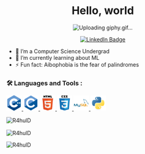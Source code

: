 ### <h1 align="center">Hello, world</h1>

<div id="header" align="center">
  
  ![Uploading giphy.gif…]()

  <div id="badges">
  <a href="https://www.linkedin.com/in/rahul-dhawan-138386227/">
    <img src="https://img.shields.io/badge/LinkedIn-blue?style=for-the-badge&logo=linkedin&logoColor=white" alt="LinkedIn Badge"/>
  </a>
</div>
</div>

- 🔭 I’m a Computer Science Undergrad
- 🌱 I’m currently learning about ML
- ⚡ Fun fact: Aibophobia is the fear of palindromes 


### :hammer_and_wrench: Languages and Tools :

<p align="left">  <a href="https://www.w3schools.com/cpp/" target="_blank" rel="noreferrer"> <img src="https://raw.githubusercontent.com/devicons/devicon/master/icons/cplusplus/cplusplus-original.svg" alt="cplusplus" width="40" height="40"/> </a> <a href="https://www.cprogramming.com/" target="_blank" rel="noreferrer"> <img src="https://raw.githubusercontent.com/devicons/devicon/master/icons/c/c-original.svg" alt="c" width="40" height="40"/> </a> <a href="https://www.w3.org/html/" target="_blank" rel="noreferrer"> <img src="https://raw.githubusercontent.com/devicons/devicon/master/icons/html5/html5-original-wordmark.svg" alt="html5" width="40" height="40"/> </a>  <a href="https://www.w3schools.com/css/" target="_blank" rel="noreferrer"> <img src="https://raw.githubusercontent.com/devicons/devicon/master/icons/css3/css3-original-wordmark.svg" alt="css3" width="40" height="40"/> </a> <a href="https://www.mysql.com/" target="_blank" rel="noreferrer"> <img src="https://raw.githubusercontent.com/devicons/devicon/master/icons/mysql/mysql-original-wordmark.svg" alt="mysql" width="40" height="40"/> </a> <a href="https://www.python.org" target="_blank" rel="noreferrer"> <img src="https://raw.githubusercontent.com/devicons/devicon/master/icons/python/python-original.svg" alt="python" width="40" height="40"/> </a> </p>

<p>&nbsp;<img align="left" src="https://github-readme-stats.vercel.app/api?username=R4hulD&show_icons=true&locale=en&theme=highcontrast" alt="R4hulD" /></p>
<p><img align="center" src="https://github-readme-streak-stats.herokuapp.com/?user=R4hulD&theme=highcontrast" alt="R4hulD" /></p>

<p><img align="" src="https://github-readme-stats.vercel.app/api/top-langs?username=R4hulD&show_icons=true&locale=en&layout=compact&theme=highcontrast" alt="R4hulD" /></p>

